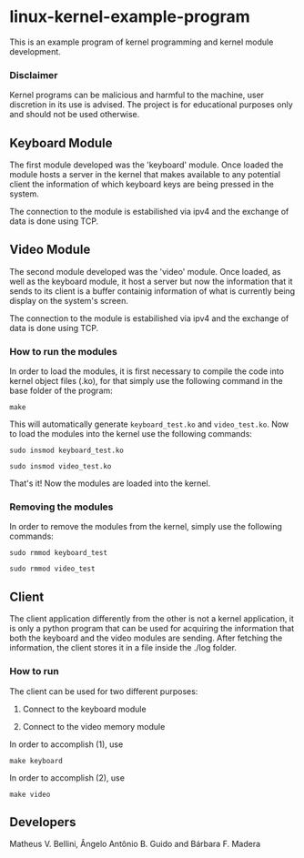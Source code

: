# linux-kernel-example-program

This is an example program of kernel programming and kernel module development.

### Disclaimer
Kernel programs can be malicious and harmful to the machine, user discretion in its use is advised. The project is for educational purposes only and should not be used otherwise.

## Keyboard Module
The first module developed was the 'keyboard' module. Once loaded the module hosts a server in the kernel that makes available to any potential client the information of which keyboard keys are being pressed in the system.

The connection to the module is estabilished via ipv4 and the exchange of data is done using TCP.


## Video Module
The second module developed was the 'video' module. Once loaded, as well as the keyboard module, it host a server but now the information that it sends to its client is a buffer containig information of what is currently being display on the system's screen.

The connection to the module is estabilished via ipv4 and the exchange of data is done using TCP.

### How to run the modules

In order to load the modules, it is first necessary to compile the code into kernel object files (.ko), for that simply use the following command in the base folder of the program:

```
make
```

This will automatically generate `` keyboard_test.ko `` and `` video_test.ko ``. Now to load the modules into the kernel use the following commands:

```
sudo insmod keyboard_test.ko
```

```
sudo insmod video_test.ko
```

That's it! Now the modules are loaded into the kernel.

### Removing the modules
In order to remove the modules from the kernel, simply use the following commands:

```
sudo rmmod keyboard_test
```

```
sudo rmmod video_test
```

## Client
The client application differently from the other is not a kernel application, it is only a python program that can be used for acquiring the information that both the keyboard and the video modules are sending. After fetching the information, the client stores it in a file inside the ./log folder.

### How to run
The client can be used for two different purposes:

1. Connect to the keyboard module

2. Connect to the video memory module

In order to accomplish (1), use

```
make keyboard
```

In order to accomplish (2), use

```
make video
```

## Developers
Matheus V. Bellini, Ângelo Antônio B. Guido and Bárbara F. Madera
